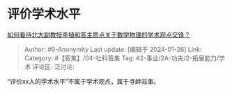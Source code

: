 # 评价学术水平
[如何看待北大副教授李植和答主质点关于数学物理的学术观点交锋？](https://www.zhihu.com/question/640702869/answer/3376923584)

> Author: #0-Anonymity
> Last update: [编辑于 2024-01-26]
> Link:
> Category: #【答集】/04-社科答集
> Tag: #2-事业/2A-功夫/2-拓展能力/学术 
> 评论区:
> 泛讨论:

“评价xx人的学术水平”不属于学术观点，属于寻衅滋事。